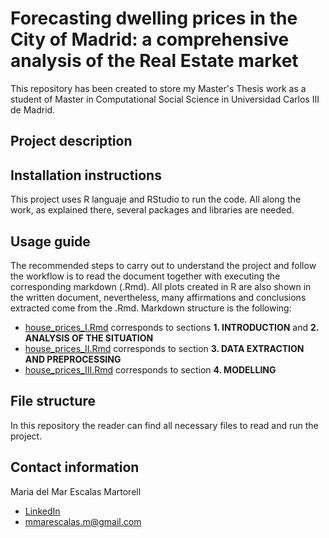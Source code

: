 # Forecasting dwelling prices in the City of Madrid: a comprehensive analysis of the Real Estate market
This repository has been created to store my Master's Thesis work as a student of Master in Computational Social Science in Universidad Carlos III de Madrid.

## Project description
## Installation instructions
This project uses R languaje and RStudio to run the code. All along the work, as explained there, several packages and libraries are needed.

## Usage guide
The recommended steps to carry out to understand the project and follow the workflow is to read the document together with executing the corresponding markdown (.Rmd).
All plots created in R are also shown in the written document, nevertheless, many affirmations and conclusions extracted come from the .Rmd.
Markdown structure is the following:

- [house_prices_I.Rmd](house_prices_I.Rmd) corresponds to sections **1. INTRODUCTION** and **2. ANALYSIS OF THE SITUATION**
- [house_prices_II.Rmd](house_prices_II.Rmd) corresponds to section **3. DATA EXTRACTION AND PREPROCESSING**
- [house_prices_III.Rmd](house_prices_III.Rmd) corresponds to section **4. MODELLING**

## File structure
In this repository the reader can find all necessary files to read and run the project.

## Contact information
Maria del Mar Escalas Martorell

- [LinkedIn](linkedin.com/in/mariadelmar-escalas-martorell)
- [mmarescalas.m@gmail.com](mailto:mmarescalas.m@gmail.com)
